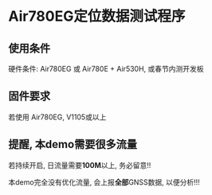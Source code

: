 # Air780EG定位数据测试程序

## 使用条件

硬件条件: Air780EG 或 Air780E + Air530H, 或春节内测开发板

## 固件要求

若使用 Air780EG, V1105或以上

## 提醒, 本demo需要很多流量

若持续开启, 日流量需要**100M**以上, 务必留意!!

本demo完全没有优化流量, 会上报**全部**GNSS数据, 以便分析!!!

